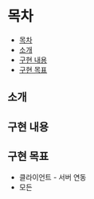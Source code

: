 # 목차
* [목차](#목차)
* [소개](#소개)
* [구현 내용](#구현-내용)
* [구현 목표](#구현-목표)


## 소개

## 구현 내용

## 구현 목표
- 클라이언트 - 서버 연동
- 모든 
